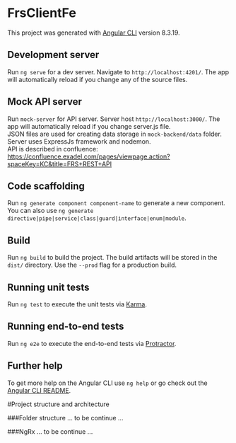 # FrsClientFe

This project was generated with [Angular CLI](https://github.com/angular/angular-cli) version 8.3.19.

## Development server

Run `ng serve` for a dev server. Navigate to `http://localhost:4201/`. The app will automatically reload if you change any of the source files.

## Mock API server 

Run `mock-server` for API server. Server host  `http://localhost:3000/`. The app will automatically reload if you change server.js file. \
JSON files are used for creating data storage in `mock-backend/data` folder. Server uses ExpressJs framework and nodemon. \
API is described in confluence: https://confluence.exadel.com/pages/viewpage.action?spaceKey=KC&title=FRS+REST+API

## Code scaffolding

Run `ng generate component component-name` to generate a new component. You can also use `ng generate directive|pipe|service|class|guard|interface|enum|module`.

## Build

Run `ng build` to build the project. The build artifacts will be stored in the `dist/` directory. Use the `--prod` flag for a production build.

## Running unit tests

Run `ng test` to execute the unit tests via [Karma](https://karma-runner.github.io).

## Running end-to-end tests

Run `ng e2e` to execute the end-to-end tests via [Protractor](http://www.protractortest.org/).

## Further help

To get more help on the Angular CLI use `ng help` or go check out the [Angular CLI README](https://github.com/angular/angular-cli/blob/master/README.md).

#Project structure and architecture

###Folder structure
 ... to be continue ...
 
###NgRx
 ... to be continue ...
